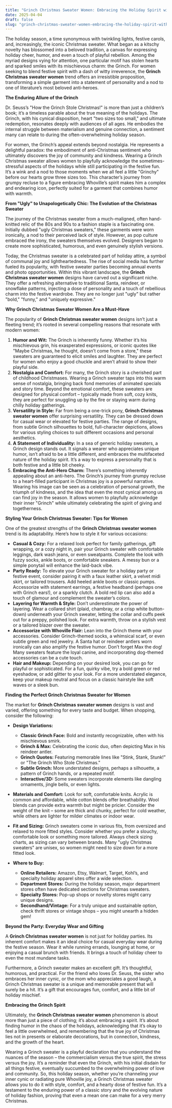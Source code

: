```yaml
---
title: "Grinch Christmas Sweater Women: Embracing the Holiday Spirit with a Witty Twist"
date: 2025-04-04
draft: false
slug: "grinch-christmas-sweater-women-embracing-the-holiday-spirit-with-a-witty-twist" 
---
```


The holiday season, a time synonymous with twinkling lights, festive carols, and, increasingly, the iconic Christmas sweater. What began as a kitschy novelty has blossomed into a beloved tradition, a canvas for expressing holiday cheer, humor, and even a touch of playful rebellion. Among the myriad designs vying for attention, one particular motif has stolen hearts and sparked smiles with its mischievous charm: the Grinch. For women seeking to blend festive spirit with a dash of witty irreverence, the **Grinch Christmas sweater women** trend offers an irresistible proposition, transforming a simple garment into a statement of personality and a nod to one of literature’s most beloved anti-heroes.

**The Enduring Allure of the Grinch**

Dr. Seuss’s "How the Grinch Stole Christmas!" is more than just a children’s book; it’s a timeless parable about the true meaning of the holidays. The Grinch, with his cynical disposition, heart "two sizes too small," and ultimate redemption, resonates deeply with audiences of all ages. He embodies the internal struggle between materialism and genuine connection, a sentiment many can relate to during the often-overwhelming holiday season.

For women, the Grinch’s appeal extends beyond nostalgia. He represents a delightful paradox: the embodiment of anti-Christmas sentiment who ultimately discovers the joy of community and kindness. Wearing a Grinch Christmas sweater allows women to playfully acknowledge the sometimes-stressful aspects of the holidays while still participating in the festive fun. It’s a wink and a nod to those moments when we all feel a little "Grinchy" before our hearts grow three sizes too. This character’s journey from grumpy recluse to a figure embracing Whoville’s spirit makes him a complex and endearing icon, perfectly suited for a garment that combines humor with warmth.

**From "Ugly" to Unapologetically Chic: The Evolution of the Christmas Sweater**

The journey of the Christmas sweater from a much-maligned, often hand-knitted relic of the 80s and 90s to a fashion staple is a fascinating one. Initially dubbed "ugly Christmas sweaters," these garments were worn ironically, a nod to their perceived lack of style. However, as pop culture embraced the irony, the sweaters themselves evolved. Designers began to create more sophisticated, humorous, and even genuinely stylish versions.

Today, the Christmas sweater is a celebrated part of holiday attire, a symbol of communal joy and lightheartedness. The rise of social media has further fueled its popularity, with festive sweater parties becoming annual events and photo opportunities. Within this vibrant landscape, the **Grinch Christmas sweater women** designs have carved out a significant niche. They offer a refreshing alternative to traditional Santa, reindeer, or snowflake patterns, injecting a dose of personality and a touch of rebellious charm into the festive wardrobe. They are no longer just "ugly" but rather "bold," "funny," and "uniquely expressive."

**Why Grinch Christmas Sweater Women Are a Must-Have**

The popularity of **Grinch Christmas sweater women** designs isn’t just a fleeting trend; it’s rooted in several compelling reasons that resonate with modern women:

1. **Humor and Wit:** The Grinch is inherently funny. Whether it’s his mischievous grin, his exasperated expressions, or iconic quotes like "Maybe Christmas, he thought, doesn’t come from a store," these sweaters are guaranteed to elicit smiles and laughter. They are perfect for women who enjoy a good chuckle and aren’t afraid to show their playful side.
2. **Nostalgia and Comfort:** For many, the Grinch story is a cherished part of childhood Christmases. Wearing a Grinch sweater taps into this warm sense of nostalgia, bringing back fond memories of animated specials and story time. Beyond the emotional comfort, these sweaters are designed for physical comfort – typically made from soft, cozy knits, they are perfect for snuggling up by the fire or staying warm during chilly holiday gatherings.
3. **Versatility in Style:** Far from being a one-trick pony, **Grinch Christmas sweater women** offer surprising versatility. They can be dressed down for casual wear or elevated for festive parties. The range of designs, from subtle Grinch silhouettes to bold, full-character depictions, allows for various styling choices to suit different occasions and personal aesthetics.
4. **A Statement of Individuality:** In a sea of generic holiday sweaters, a Grinch design stands out. It signals a wearer who appreciates unique humor, isn’t afraid to be a little different, and embraces the multifaceted nature of the holiday spirit. It’s a way to express a personality that is both festive and a little bit cheeky.
5. **Embracing the Anti-Hero Charm:** There’s something inherently appealing about an anti-hero. The Grinch’s journey from grumpy recluse to a heart-filled participant in Christmas joy is a powerful narrative. Wearing his image can be seen as a celebration of personal growth, the triumph of kindness, and the idea that even the most cynical among us can find joy in the season. It allows women to playfully acknowledge their inner "Grinch" while ultimately celebrating the spirit of giving and togetherness.

**Styling Your Grinch Christmas Sweater: Tips for Women**

One of the greatest strengths of the **Grinch Christmas sweater women** trend is its adaptability. Here’s how to style it for various occasions:

* **Casual & Cozy:** For a relaxed look perfect for family gatherings, gift wrapping, or a cozy night in, pair your Grinch sweater with comfortable leggings, dark wash jeans, or even sweatpants. Complete the look with fuzzy socks, ankle boots, or comfortable sneakers. A messy bun or a simple ponytail will enhance the laid-back vibe.
* **Party Ready:** To elevate your Grinch sweater for a holiday party or festive event, consider pairing it with a faux leather skirt, a velvet midi skirt, or tailored trousers. Add heeled ankle boots or classic pumps. Accessorize with statement earrings, a festive headband (perhaps one with Grinch ears!), or a sparkly clutch. A bold red lip can also add a touch of glamour and complement the sweater’s colors.
* **Layering for Warmth & Style:** Don’t underestimate the power of layering. Wear a collared shirt (plaid, chambray, or a crisp white button-down) underneath your Grinch sweater, letting the collar and cuffs peek out for a preppy, polished look. For extra warmth, throw on a stylish vest or a tailored blazer over the sweater.
* **Accessorize with Whoville Flair:** Lean into the Grinch theme with your accessories. Consider Grinch-themed socks, a whimsical scarf, or even subtle green and red jewelry. A Santa hat or reindeer antlers worn ironically can also amplify the festive humor. Don’t forget Max the dog! Many sweaters feature the loyal canine, and incorporating dog-themed accessories can be a cute touch.
* **Hair and Makeup:** Depending on your desired look, you can go for playful or sophisticated. For a fun, quirky vibe, try a bold green or red eyeshadow, or add glitter to your look. For a more understated elegance, keep your makeup neutral and focus on a classic hairstyle like soft waves or a sleek bun.

**Finding the Perfect Grinch Christmas Sweater for Women**

The market for **Grinch Christmas sweater women** designs is vast and varied, offering something for every taste and budget. When shopping, consider the following:

* **Design Variations:**

  + **Classic Grinch Face:** Bold and instantly recognizable, often with his mischievous smirk.
  + **Grinch & Max:** Celebrating the iconic duo, often depicting Max in his reindeer antler.
  + **Grinch Quotes:** Featuring memorable lines like "Stink, Stank, Stunk!" or "The Grinch Who Stole Christmas."
  + **Subtle Grinch:** More understated designs, perhaps a silhouette, a pattern of Grinch hands, or a repeated motif.
  + **Interactive/3D:** Some sweaters incorporate elements like dangling ornaments, jingle bells, or even lights.
* **Materials and Comfort:** Look for soft, comfortable knits. Acrylic is common and affordable, while cotton blends offer breathability. Wool blends can provide extra warmth but might be pricier. Consider the weight of the knit – some are thick and chunky, perfect for cold weather, while others are lighter for milder climates or indoor wear.
* **Fit and Sizing:** Grinch sweaters come in various fits, from oversized and relaxed to more fitted styles. Consider whether you prefer a slouchy, comfortable look or something more tailored. Always check sizing charts, as sizing can vary between brands. Many "ugly Christmas sweaters" are unisex, so women might need to size down for a more fitted look.
* **Where to Buy:**

  + **Online Retailers:** Amazon, Etsy, Walmart, Target, Kohl’s, and specialty holiday apparel sites offer a wide selection.
  + **Department Stores:** During the holiday season, major department stores often have dedicated sections for Christmas sweaters.
  + **Specialty Stores:** Pop-up shops or novelty stores might carry unique designs.
  + **Secondhand/Vintage:** For a truly unique and sustainable option, check thrift stores or vintage shops – you might unearth a hidden gem!

**Beyond the Party: Everyday Wear and Gifting**

A **Grinch Christmas sweater women** is not just for holiday parties. Its inherent comfort makes it an ideal choice for casual everyday wear during the festive season. Wear it while running errands, lounging at home, or enjoying a casual brunch with friends. It brings a touch of holiday cheer to even the most mundane tasks.

Furthermore, a Grinch sweater makes an excellent gift. It’s thoughtful, humorous, and practical. For the friend who loves Dr. Seuss, the sister who embraces her inner cynic, or the mom who appreciates a good laugh, a Grinch Christmas sweater is a unique and memorable present that will surely be a hit. It’s a gift that encourages fun, comfort, and a little bit of holiday mischief.

**Embracing the Grinch Spirit**

Ultimately, the **Grinch Christmas sweater women** phenomenon is about more than just a piece of clothing; it’s about embracing a spirit. It’s about finding humor in the chaos of the holidays, acknowledging that it’s okay to feel a little overwhelmed, and remembering that the true joy of Christmas lies not in presents or elaborate decorations, but in connection, kindness, and the growth of the heart.

Wearing a Grinch sweater is a playful declaration that you understand the nuances of the season – the commercialism versus the true spirit, the stress versus the joy. It’s a reminder that even the Grinch, with his initial disdain for all things festive, eventually succumbed to the overwhelming power of love and community. So, this holiday season, whether you’re channeling your inner cynic or radiating pure Whoville joy, a Grinch Christmas sweater allows you to do it with style, comfort, and a hearty dose of festive fun. It’s a testament to the enduring power of a classic story and the evolving nature of holiday fashion, proving that even a mean one can make for a very merry Christmas.
